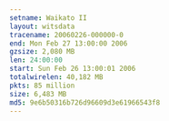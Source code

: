 ```yaml
---
setname: Waikato II
layout: witsdata
tracename: 20060226-000000-0
end: Mon Feb 27 13:00:00 2006
gzsize: 2,080 MB
len: 24:00:00
start: Sun Feb 26 13:00:01 2006
totalwirelen: 40,182 MB
pkts: 85 million
size: 6,483 MB
md5: 9e6b50316b726d96609d3e61966543f8
---
```


